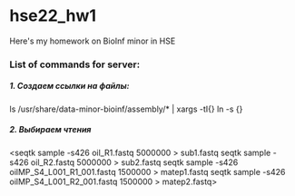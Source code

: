 # hse22_hw1
Here's my homework on BioInf minor in HSE 
### List of commands for server:
##### 1. Создаем ссылки на файлы:
ls /usr/share/data-minor-bioinf/assembly/* | xargs -tI{} ln -s {}
##### 2. Выбираем чтения
<seqtk sample -s426 oil_R1.fastq 5000000 > sub1.fastq 
seqtk sample -s426 oil_R2.fastq 5000000 > sub2.fastq 
seqtk sample -s426 oilMP_S4_L001_R1_001.fastq 1500000 > matep1.fastq
seqtk sample -s426 oilMP_S4_L001_R2_001.fastq 1500000 > matep2.fastq>
